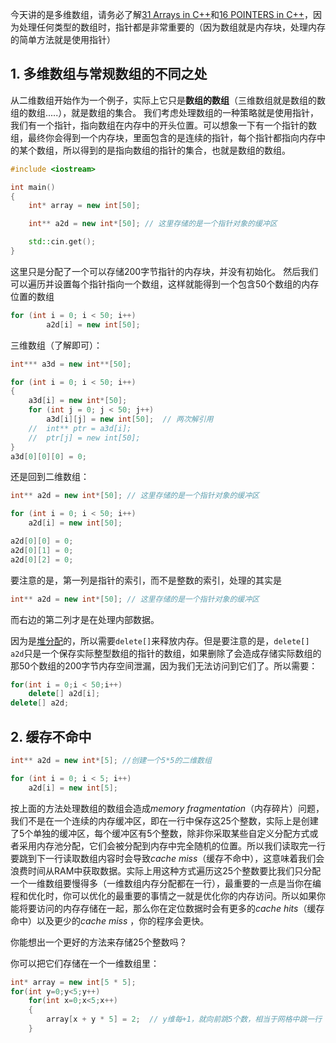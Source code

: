 今天讲的是多维数组，请务必了解[31 Arrays in C++](31%20Arrays%20in%20C++.md)和[16 POINTERS in C++](16%20POINTERS%20in%20C++.md)，因为处理任何类型的数组时，指针都是非常重要的（因为数组就是内存块，处理内存的简单方法就是使用指针）

## 1. 多维数组与常规数组的不同之处

从二维数组开始作为一个例子，实际上它只是**数组的数组**（三维数组就是数组的数组的数组.....），就是数组的集合。
我们考虑处理数组的一种策略就是使用指针，我们有一个指针，指向数组在内存中的开头位置。可以想象一下有一个指针的数组，最终你会得到一个内存块，里面包含的是连续的指针，每个指针都指向内存中的某个数组，所以得到的是指向数组的指针的集合，也就是数组的数组。

```cpp
#include <iostream>

int main()
{
	int* array = new int[50];

	int** a2d = new int*[50]; // 这里存储的是一个指针对象的缓冲区

	std::cin.get();
}
```
这里只是分配了一个可以存储200字节指针的内存块，并没有初始化。
然后我们可以遍历并设置每个指针指向一个数组，这样就能得到一个包含50个数组的内存位置的数组
```cpp
for (int i = 0; i < 50; i++)
		a2d[i] = new int[50];
```

三维数组（了解即可）：
```cpp
int*** a3d = new int**[50]; 

for (int i = 0; i < 50; i++)
{
	a3d[i] = new int*[50];
	for (int j = 0; j < 50; j++)
		a3d[i][j] = new int[50];  // 两次解引用
	//	int** ptr = a3d[i];
	//	ptr[j] = new int[50];
}
a3d[0][0][0] = 0;
```

还是回到二维数组：
```cpp
int** a2d = new int*[50]; // 这里存储的是一个指针对象的缓冲区

for (int i = 0; i < 50; i++)
	a2d[i] = new int[50];

a2d[0][0] = 0;
a2d[0][1] = 0;
a2d[0][2] = 0;
```
要注意的是，第一列是指针的索引，而不是整数的索引，处理的其实是
```cpp
int** a2d = new int*[50]; // 这里存储的是一个指针对象的缓冲区
```
而右边的第二列才是在处理内部数据。

因为是[堆分配](54%20Stack%20vs%20Heap%20Memory%20in%20C++.md#^77312c)的，所以需要`delete[]`来释放内存。但是要注意的是，`delete[] a2d`只是一个保存实际整型数组的指针的数组，如果删除了会造成存储实际数组的那50个数组的200字节内存空间泄漏，因为我们无法访问到它们了。所以需要：
```cpp
for(int i = 0;i < 50;i++)
	delete[] a2d[i];
delete[] a2d;
```

## 2. 缓存不命中
```cpp
int** a2d = new int*[5]; //创建一个5*5的二维数组

for (int i = 0; i < 5; i++)
	a2d[i] = new int[5];
```
按上面的方法处理数组的数组会造成*memory fragmentation*（内存碎片）问题，我们不是在一个连续的内存缓冲区，即在一行中保存这25个整数，实际上是创建了5个单独的缓冲区，每个缓冲区有5个整数，除非你采取某些自定义分配方式或者采用内存池分配，它们会被分配到内存中完全随机的位置。所以我们读取完一行要跳到下一行读取数组内容时会导致*cache miss*（缓存不命中），这意味着我们会浪费时间从RAM中获取数据。实际上用这种方式遍历这25个整数要比我们只分配一个一维数组要慢得多（一维数组内存分配都在一行），最重要的一点是当你在编程和优化时，你可以优化的最重要的事情之一就是优化你的内存访问。所以如果你能将要访问的内存存储在一起，那么你在定位数据时会有更多的*cache hits*（缓存命中）以及更少的*cache miss* ，你的程序会更快。

你能想出一个更好的方法来存储25个整数吗？

你可以把它们存储在一个一维数组里：

```cpp
int* array = new int[5 * 5];
for(int y=0;y<5;y++)
	for(int x=0;x<5;x++)
	{
		array[x + y * 5] = 2;  // y维每+1，就向前跳5个数，相当于网格中跳一行
	}
```

